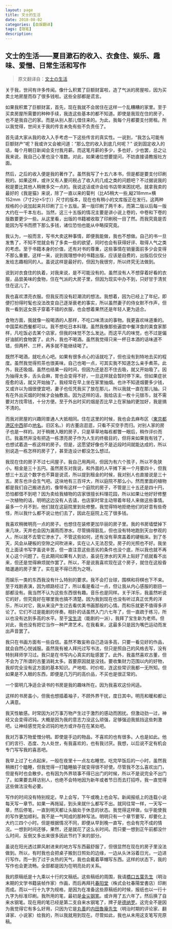 ```yaml
---
layout: page
title: 文士的生活
date: 2018-08-02
categories: [自娱翻译]
tags: [随笔]
description: 
---
```



## 文士的生活——夏目漱石的收入、衣食住、娱乐、趣味、爱憎、日常生活和写作

>原文翻译自：[文士の生活](https://www.aozora.gr.jp/cards/000148/files/2679_6493.html)

关于我，世间有许多传闻。像什么积累了巨额财富啦，造了气派的房屋啦，因为买卖土地房屋而存了很多钱啦。这些全部都是谎言。

如果我积累了巨额财富，首先，现在我就不会居住在这样一个乱糟糟的家里。至于买卖房屋所需要的种种手续，我连这些基本的都不知道。即使是我现在住的房子，也不是我自己的家。而是从别人那儿借住来的。为此，我每个月都要支付房租。所以我觉得，世间关于我的传言未免有些不负责任了。

首先请大家从我的收入入手考虑一下这些传言的真实性。一说到，“我怎么可能有巨额财产”呢？我或许又会被问道：“那么您的收入到底几何呢？” 说到固定收入的话，每个月朝日新闻会支付我月薪。而这笔月薪的多少，多也好，少也罢，总之让我来说，我自己心里也没个准数。对此，如果诸位想要提问，不妨直接请教报社方面。

然后，之后的收入便是我的著作了。虽然我写了十五六本书，但是都是要支付印刷税的。如果这样，或许又有人要问税占了收入的几成之类的问题吧？不过据说我的税是要比其他人稍微多交一点的。我说这话或许会给书店带来困扰吧。就拿我卖的最好的《我是猫》来说，除了一直以来的菊判（比A5稍大一些,縦218mm×横152mm（7寸2分×5寸））尺寸的版本，现在也有稍小的文库版正在发行。这两种规格的小说加起来共印刷了三十五版。第一版印刷了两千本，而第二版以后每一版大约在一千本左右。当然，这三十五版的情况主要是讲小说上卷的，中卷和下卷的版数要更少一些。从这里看，出版的书籍被收取了印刷税一目了然。而我究竟是否能因为写书而攒下那么多钱，诸位恐怕也能从中略探究竟。

我认为，一般而言，写书大卖这种事情，即便我能做，我也不想做。自己的书一旦发售了，不知不觉就会有了多卖一些的欲望，同时也会有获得好评、取得人气之类的考虑。至于书籍本身的价值，还有对书的尊重，这些事情在销量面前多少会变得不那么重要。这样一来，说到我理想中的书籍出版，应该是自费的，出版后仅仅分发给志趣相同的人。虽说这样是最好的，但因为我很穷，所以终究无法做到。


说到对衣食住的执着，对我来说，是不可能没有的。虽然没有人不想穿着好看的衣服，品尝美味的食物，住在气派的大房子里，但因为现实中办不到，只好甘于清贫住在这儿了。

我也喜欢漂亮衣服。但我反而没有赶潮流的想法。我想着，因为已经上了年纪，即便打扮得时髦也没法改变自己逐渐衰老的事实，所以虽然妻子的侍女默不作声，但我一看到这女孩子穿着不错的衣服，也会想着果然还是年轻人更为适合。

食物方面，我就像一般喝酒的人那样，不吃口味清淡的事物。我更喜欢味道重的。中国菜和西餐都可以。我不想吃日本料理。虽然我像那些遍尝中餐洋食的美食家那样，凡吃饭必去某个店家，但我的味觉不怎么发达。而这平凡的味觉，也不过是偏好油腻的食物罢了。此外，我也不喝酒。虽然我觉得只来一杯日本酒的话味道不错，但两杯、三杯，再多就不能继续喝了。

既然不喝酒，就吃点心吧。如果有很多点心的话就吃了，但也没有到特地去买的程度。虽然我觉得煎茶也很美味，自己也喝一点，可其实我不知道怎么亲手煮茶。此外，我还吸烟。虽然也结果一段时间，但因为还是忍不住去吸，就又开始吸了。因为抽得太多，舌头会麻，胃也会变得不好，一旦这样就会暂时停下来。但如果症状痊愈的话，就又开始抽了。我经常在早上坐在家里抽烟。也许不知道烟要多少钱，又或许以为烟很便宜吧，妻子也任凭我买了放在那儿，所以我就一直在那儿抽。只有在外出买烟的时候才会抽敷島。因为这样的话，我给店主一枚十元银币，就不需要对方找零钱，十分方便。至于外出时买的烟是否比早上在家抽的更加好，我是搞不清的。

而我对房屋的兴趣同普通人大抵相同。住在这里的时候，我也会去麻布区（[東京都](https://www.weblio.jp/content/%E6%9D%B1%E4%BA%AC%E9%83%BD "東京都の意味")[港区](https://www.weblio.jp/content/%E6%B8%AF%E5%8C%BA "港区の意味")[中西](https://www.weblio.jp/content/%E4%B8%AD%E8%A5%BF "中西の意味")部の[地名](https://www.weblio.jp/content/%E5%9C%B0%E5%90%8D "地名の意味")。旧区名。）的古董店逛逛，只看不买空手而归。对别人家的房子也是一样的。对于稍微入眼的房子，只是草草地每栋都瞥一眼后，稍作评价而已。我虽然并没有把造一栋漂亮房子作为人生的终极目的，但将来如果我有钱了，也想试着造一栋这样的房子。但是，这愿望好像也不是近段时间就能达成的，所以别说造一栋怎样的房子了，甚至连设计都没怎么想过。

我现在住的房子不过七间屋子。我自己用两间，但因为有六个孩子，所以不免狭小。租金是三十五円。虽然房东对我说，和外面的人平摊下来一个月要四十，但我想三十五这个数字也不算是说谎，所以提到租金的时候，我对别人也直接说是三十五。房东也许会生气吧。这块地有三百坪大，所以庭院不那么小。然而里面的植物都是我们自己搬进去的，像带有这样一个庭院的房子，不管是三十五还是四十円，恐怕都借不到吧？因为卖给我植物的店家很擅长料理花园，所以如果让他好好修整一次植物的话，明明这边没有人去请，也店家时常主动带着年轻人来做这些事情。最多一个月不到，他们就在这庭院里到处修整。我觉得特地拒绝他们的好意有些奇怪，所以我什么都不说让他们去了，因此在庭院上花了很多钱。


我喜欢稍微明亮一点的房子。也想住在装修更加华丽的房子里。我的书房墙壁掉下来几块，天井也会因为漏雨而渗水。尽管搞得脏乱，但也没有特地跑到天台参观的人，所以就不去管它渗水了。不管这些如何，还有没有草席盖着的硬板床。到了冬天，风会从硬板的空隙之间吹进来，实在让人无法忍受。房子的光照也不好。我坐在上面读书写字虽说辛苦，但一直注意这些恶劣的条件也没个底，所以我也就不再关心这个问题了。在此期间如果有人到访，虽说在渗水的天井上贴好了纸就看不出来，但还是觉得麻烦就作罢了。所以，不是说我喜欢现在这个房子，就住在这般昏暗邋遢的房子里了。实在是不得已而为之呀。


而娱乐一类的东西我没有什么特别的要求。我不会打台球，围棋和将棋也下不来。至于戏剧表演，因为顺路经过了，所以看是看过一点，但让我从内心感服的剧目一部都没有。我当然不认为这些东西很有趣。音乐也是同样。关于洋乐，我虽然听说它的好，但究竟好在哪里我也搞不清楚。因为我到现在也没有听过真正优秀的洋乐，所以对它，我从来没产生过去看优美书画那般的心情。而和乐就更不值得多评论了。它们不过是能剧的伴奏。相扑的话虽然入门六七年了，但一直疏于练习，所以也没有达到多高的水平。至于[宝生流](https://ja.wikipedia.org/wiki/%E5%AE%9D%E7%94%9F%E6%B5%81)（能剧的一派），我拜了宝生新为老师。但对此，我也没有把它当作一种严肃艺术。在我看来，这最多只是因为嘴巴运动而发出声音罢了。

我只在书画方面有一些自信。虽然不敢妄称自己造诣多高，只要一看见好的作品，就会自然心悦诚服。虽然我有被人拜托过写书法，但只是照自己的风格去写，没有特别拜师学习过。我只是在书写内心真实的耻感罢了。此外，我虽然喜欢古董，但不会为了所谓的古董消耗太多。首要原因就是没钱。要收集财力范围以内的好物，我却完全没有这方面的基本知识。产地啦、时价啦，连这些常识我都一无所知。但如果是不入眼的东西，即便是几万円的高价品，不买也是很正常的。

一个窗明几净适合读书的书房是我的趣味所在。因为我喜欢这份闲适。

这样的书房虽小，但我也想插着袖子，不顾外界干扰，度日其中。明亮和暖和都让人满意。


我天性敏感。时常因为对万事万物产生过于激烈的感动而困扰。但激动劲一过，神经又会变得迟钝。大概是因为我的意志力没这么顽强，足够强迫我抵挡这些刺激吧。让神经感觉完全迟钝的地方或许存在在某处吧。

我对万事万物爱憎分明。即使是手边的物品，不喜欢的也有很多。人也是如此。他们的言行、态度、为人处世，有我喜欢的，也有我讨厌。我想，以后说不定有机会专门写写我的喜恶吧。

我早上过了七点起床，一般在夜里十一点左右睡觉。吃完早饭后的一小时，虽然我稍微打个瞌睡，但我觉得一打瞌睡脑子就变得很不好使。尽管我不怎么喜欢出门，但是有时也会散步。也有因为外界琐事不得已出门的时候，所以不是说完全不出门了。如果要去拜访别人，也绝不会特地因为新年或者节日而去打招呼。我一直觉得这些做法没有必要。

写作的时间没有特别规定。早上会写，下午或晚上也会写。新闻报纸上的连载小说每天写一章节。如果一再拖延，到头来就什么都写不出。就同往常一样，一天写一章，然后停笔，一直到明天都让头脑处于休息的状态。我觉得这样做，似乎能使我的写作更加顺利。我不是一气呵成的那种写法。明明只有一个章节要写，却要化上大约三四个小时。但是根据情况不同，即便从早到晚一直写，也会有完不成的情况。一想到时间还够，果然，还是就花了这么长时间。而只要一想到正午前都没什么时间，反倒又多出来很多因此节约下来的部分。

虽说在阳光透过屏风射进来的地方写东西最舒服了，但很显然在现在的房子里没法做到。所以，有时我也会把桌子搬到日照处的边缘，一边从头沐浴着日光，一边进行写作。而一到了过于炎热的天气，我也会戴着草帽写东西。这样的状态下，我的写作也会更流畅。全部都是因为在明亮处的关系。

我的原稿纸是十九乘以十行的文稿纸。这些稿纸的周围，我请[橋口五葉先生](https://ja.wikipedia.org/wiki/%E6%A9%8B%E5%8F%A3%E4%BA%94%E8%91%89)（明治末期的文学书籍装帧作家）作画，而后再拜托[春阳堂](https://ja.wikipedia.org/wiki/%E6%98%A5%E9%99%BD%E5%A0%82)（株式会社春陽堂書店）印刷而成。而以一行十九字为规格，是因为在准备这些原稿纸的时候，报纸也以一行十九字为标准印刷。我所用的笔，最初是[金尖钢笔](http://www.tokyo-slider.jp/pen_top.html)。或许用了五六年了。然后换了自来水钢笔。现在用的笔已经是第二支自来水钢笔了，牌子是[德纳罗](Onoto.com)。这完全不是因为我觉得它有多么好用，只因为它是[丸善](https://ja.wikipedia.org/wiki/%E4%B8%B8%E5%96%84%E9%9B%84%E6%9D%BE%E5%A0%82)的[内田魯庵先生](https://ja.wikipedia.org/wiki/%E5%86%85%E7%94%B0%E9%AD%AF%E5%BA%B5)（明治时期的评论家、翻译家、小说家）给我的，所以我就用到现在。尽管如此，我也从未用这支笔写完原稿。

